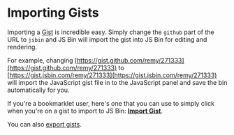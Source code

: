 # Importing Gists

Importing a [Gist](http://gist.github.com) is incredible easy. Simply change the `github` part of the URL to `jsbin` and JS Bin will import the gist into JS Bin for editing and rendering.

For example, changing [https://gist.github.com/remy/271333](https://gist.github.com/remy/271333) to [https://gist.jsbin.com/remy/271333](https://gist.jsbin.com/remy/271333) will import the JavaScript gist file in to the JavaScript panel and save the bin automatically for you.

If you're a bookmarklet user, here's one that you can use to simply click when you're on a gist to import to JS Bin: **<a href="javascript:(function()%7Bwindow.location='http://jsbin.com/gist'+window.location.pathname%7D)()">Import Gist</a>**.

You can also [export gists](/help/export-gists.md).
